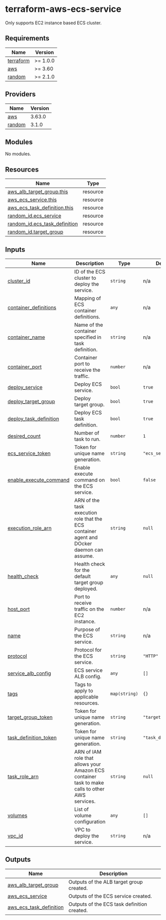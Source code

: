 # terraform-aws-ecs-service

Only supports EC2 instance based ECS cluster.

<!-- BEGINNING OF PRE-COMMIT-TERRAFORM DOCS HOOK -->
## Requirements

| Name | Version |
|------|---------|
| <a name="requirement_terraform"></a> [terraform](#requirement\_terraform) | >= 1.0.0 |
| <a name="requirement_aws"></a> [aws](#requirement\_aws) | >= 3.60 |
| <a name="requirement_random"></a> [random](#requirement\_random) | >= 2.1.0 |

## Providers

| Name | Version |
|------|---------|
| <a name="provider_aws"></a> [aws](#provider\_aws) | 3.63.0 |
| <a name="provider_random"></a> [random](#provider\_random) | 3.1.0 |

## Modules

No modules.

## Resources

| Name | Type |
|------|------|
| [aws_alb_target_group.this](https://registry.terraform.io/providers/hashicorp/aws/latest/docs/resources/alb_target_group) | resource |
| [aws_ecs_service.this](https://registry.terraform.io/providers/hashicorp/aws/latest/docs/resources/ecs_service) | resource |
| [aws_ecs_task_definition.this](https://registry.terraform.io/providers/hashicorp/aws/latest/docs/resources/ecs_task_definition) | resource |
| [random_id.ecs_service](https://registry.terraform.io/providers/hashicorp/random/latest/docs/resources/id) | resource |
| [random_id.ecs_task_definition](https://registry.terraform.io/providers/hashicorp/random/latest/docs/resources/id) | resource |
| [random_id.target_group](https://registry.terraform.io/providers/hashicorp/random/latest/docs/resources/id) | resource |

## Inputs

| Name | Description | Type | Default | Required |
|------|-------------|------|---------|:--------:|
| <a name="input_cluster_id"></a> [cluster\_id](#input\_cluster\_id) | ID of the ECS cluster to deploy the service. | `string` | n/a | yes |
| <a name="input_container_definitions"></a> [container\_definitions](#input\_container\_definitions) | Mapping of ECS container definitions. | `any` | n/a | yes |
| <a name="input_container_name"></a> [container\_name](#input\_container\_name) | Name of the container specified in task definition. | `string` | n/a | yes |
| <a name="input_container_port"></a> [container\_port](#input\_container\_port) | Container port to receive the traffic. | `number` | n/a | yes |
| <a name="input_deploy_service"></a> [deploy\_service](#input\_deploy\_service) | Deploy ECS service. | `bool` | `true` | no |
| <a name="input_deploy_target_group"></a> [deploy\_target\_group](#input\_deploy\_target\_group) | Deploy target group. | `bool` | `true` | no |
| <a name="input_deploy_task_definition"></a> [deploy\_task\_definition](#input\_deploy\_task\_definition) | Deploy ECS task definition. | `bool` | `true` | no |
| <a name="input_desired_count"></a> [desired\_count](#input\_desired\_count) | Number of task to run. | `number` | `1` | no |
| <a name="input_ecs_service_token"></a> [ecs\_service\_token](#input\_ecs\_service\_token) | Token for unique name generation. | `string` | `"ecs_service"` | no |
| <a name="input_enable_execute_command"></a> [enable\_execute\_command](#input\_enable\_execute\_command) | Enable execute command on the ECS service. | `bool` | `false` | no |
| <a name="input_execution_role_arn"></a> [execution\_role\_arn](#input\_execution\_role\_arn) | ARN of the task execution role that the ECS container agent and DOcker daemon can assume. | `string` | `null` | no |
| <a name="input_health_check"></a> [health\_check](#input\_health\_check) | Health check for the default target group deployed. | `any` | `null` | no |
| <a name="input_host_port"></a> [host\_port](#input\_host\_port) | Port to receive traffic on the EC2 instance. | `number` | n/a | yes |
| <a name="input_name"></a> [name](#input\_name) | Purpose of the ECS service. | `string` | n/a | yes |
| <a name="input_protocol"></a> [protocol](#input\_protocol) | Protocol for the ECS service. | `string` | `"HTTP"` | no |
| <a name="input_service_alb_config"></a> [service\_alb\_config](#input\_service\_alb\_config) | ECS service ALB config. | `any` | `[]` | no |
| <a name="input_tags"></a> [tags](#input\_tags) | Tags to apply to applicable resources. | `map(string)` | `{}` | no |
| <a name="input_target_group_token"></a> [target\_group\_token](#input\_target\_group\_token) | Token for unique name generation. | `string` | `"target_group"` | no |
| <a name="input_task_definition_token"></a> [task\_definition\_token](#input\_task\_definition\_token) | Token for unique name generation. | `string` | `"task_definition"` | no |
| <a name="input_task_role_arn"></a> [task\_role\_arn](#input\_task\_role\_arn) | ARN of IAM role that allows your Amazon ECS container task to make calls to other AWS services. | `string` | `null` | no |
| <a name="input_volumes"></a> [volumes](#input\_volumes) | List of volume configuration | `any` | `[]` | no |
| <a name="input_vpc_id"></a> [vpc\_id](#input\_vpc\_id) | VPC to deploy the service. | `string` | n/a | yes |

## Outputs

| Name | Description |
|------|-------------|
| <a name="output_aws_alb_target_group"></a> [aws\_alb\_target\_group](#output\_aws\_alb\_target\_group) | Outputs of the ALB target group created. |
| <a name="output_aws_ecs_service"></a> [aws\_ecs\_service](#output\_aws\_ecs\_service) | Outputs of the ECS service created. |
| <a name="output_aws_ecs_task_definition"></a> [aws\_ecs\_task\_definition](#output\_aws\_ecs\_task\_definition) | Outputs of the ECS task definition created. |
<!-- END OF PRE-COMMIT-TERRAFORM DOCS HOOK -->
